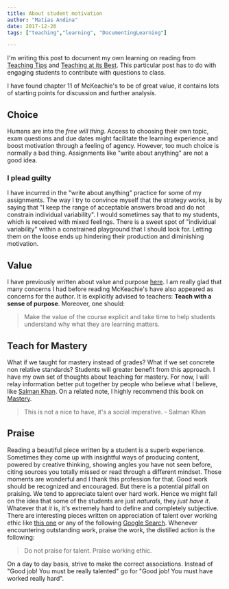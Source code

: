 ```yaml
---
title: About student motivation
author: "Matias Andina"
date: 2017-12-26
tags: ["teaching","learning", "DocumentingLearning"]

---
```


I'm writing this post to document my own learning on reading from [Teaching Tips](https://books.google.com/books/about/McKeachie_s_Teaching_Tips_Strategies_Res.html?id=v_0zqB13lW8C) and [Teaching at its Best](https://books.google.com/books/about/Teaching_at_Its_Best.html?id=NC5P8z-u-H0C). This particular post has to do with engaging students to contribute with questions to class. 

I have found chapter 11 of McKeachie's to be of great value, it contains lots of starting points for discussion and further analysis.

## Choice

Humans are into the *free will thing*. Access to choosing their own topic, exam questions and due dates might facilitate the learning experience and boost motivation through a feeling of agency. However, too much choice is normally a bad thing. Assignments like "write about anything" are not a good idea. 

### I plead guilty

I have incurred in the "write about anything" practice for some of my assignments. The way I try to convince myself that the strategy works, is by saying that "I keep the range of acceptable answers broad and do not constrain individual variability". I would sometimes say that to my students, which is received with mixed feelings. There is a sweet spot of "individual variability" within a constrained playground that I should look for. Letting them on the loose ends up hindering their production and diminishing motivation.

## Value

I have previously written about value and purpose [here](/2017/11/about-teaching-nonsense/). I am really glad that many concerns I had before reading McKeachie's have also appeared as concerns for the author. It is explicitly advised to teachers: **Teach with a sense of purpose**. Moreover, one should: 

> Make the value of the course explicit and take time to help students understand why what they are learning matters.

## Teach for Mastery

What if we taught for mastery instead of grades? What if we set concrete non relative standards? Students will greater benefit from this approach. I have my own set of thoughts about teaching for mastery. For now, I will relay information better put together by people who believe what I believe, like [Salman Khan](https://www.ted.com/talks/sal_khan_let_s_teach_for_mastery_not_test_scores). On a related note, I highly recommend this book on [Mastery](https://www.goodreads.com/book/show/81940.Mastery).

> This is not a nice to have, it's a social imperative. - Salman Khan

## Praise

Reading a beautiful piece written by a student is a superb experience. Sometimes they come up with insightful ways of producing content, powered by creative thinking, showing angles you have not seen before, citing sources you totally missed or read through a different mindset. Those moments are wonderful and I thank this profession for that. Good work should be recognized and encouraged. But there is a potential pitfall on praising. We tend to appreciate talent over hard work. Hence we might fall on the idea that some of the students are just *naturals*, they *just have it*. Whatever that *it* is, it's extremely hard to define and completely subjective.  There are interesting pieces written on appreciation of talent over working ethic like [this one](https://medium.com/personal-growth/talent-vs-hard-work-why-focus-on-hard-work-734e65a7c097) or any of the following [Google Search](goo.gl/xc7fte). Whenever encountering outstanding work, praise the work, the distilled action is the following:

> Do not praise for talent. Praise working ethic.

On a day to day basis, strive to make the correct associations. Instead of "Good job! You must be really talented" go for "Good job! You must have worked really hard".

